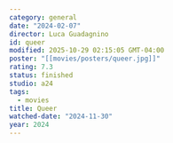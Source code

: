 ```yaml
---
category: general
date: "2024-02-07"
director: Luca Guadagnino
id: queer
modified: 2025-10-29 02:15:05 GMT-04:00
poster: "[[movies/posters/queer.jpg]]"
rating: 7.3
status: finished
studio: a24
tags:
  - movies
title: Queer
watched-date: "2024-11-30"
year: 2024
---
```

